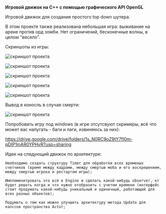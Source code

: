 **Игровой движок на C++ с помощью графического API OpenGL**

Игровой движок для создания простого top down шутера.

В этом проекте также реализована небольшая игра: выживание на арене против орд зомби.
Нет ограничений, бесконечные волны, в целом "весело".

Скриншоты из игры:

![скриншот проекта](https://github.com/xomageimer/GameEngineOpenGL/blob/master/doc/gitsimage/start.PNG)

![скриншот проекта](https://github.com/xomageimer/GameEngineOpenGL/blob/master/doc/gitsimage/death1.PNG)

![скриншот проекта](https://github.com/xomageimer/GameEngineOpenGL/blob/master/doc/gitsimage/z.PNG)

![скриншот проекта](https://github.com/xomageimer/GameEngineOpenGL/blob/master/doc/gitsimage/zombies.PNG)

![скриншот проекта](https://github.com/xomageimer/GameEngineOpenGL/blob/master/doc/gitsimage/zombiesblood.PNG)

Вывод в коносль в случае смерти:

![скриншот проекта](https://github.com/xomageimer/GameEngineOpenGL/blob/master/doc/gitsimage/died.PNG)

Попробовать игру под windows (в игре отсутсвуют скримеры, всё что может вас напугать - баги и лаги, извиняюсь за них):

https://drive.google.com/drive/folders/1s_N0RC9oZ9tY7fI0m-pDIP1mAR0YPHvR?usp=sharing


Идеи на следующий движок по архитектуре:

    Необходимо создать структуру Timer для обработки всех временых счетчиков (время между кадрами, между смертью моба и его воскрешением, между смертью игрока и рестартом игры);
    
    Имплеменитровать это всё в Engine и сделать какой-нибудь observer, кт будет решать когда и что нужно отобразить с учетом времени (интерфейс стоит продумать какой-нибудь уникальный и единичный, работающий для всех разных объектов);
    
    Подумать о том как можно улучшить архитектуру метода Update для калссов пространства Actor;
